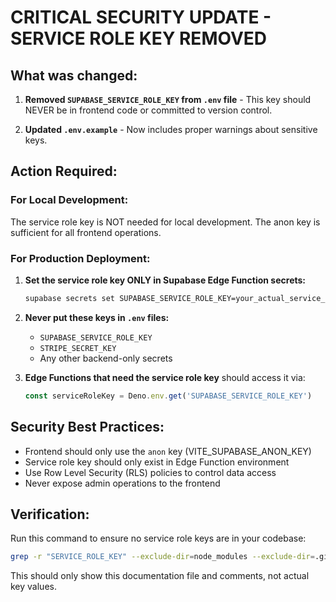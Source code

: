 # CRITICAL SECURITY UPDATE - SERVICE ROLE KEY REMOVED

## What was changed:
1. **Removed `SUPABASE_SERVICE_ROLE_KEY` from `.env` file** - This key should NEVER be in frontend code or committed to version control.

2. **Updated `.env.example`** - Now includes proper warnings about sensitive keys.

## Action Required:

### For Local Development:
The service role key is NOT needed for local development. The anon key is sufficient for all frontend operations.

### For Production Deployment:

1. **Set the service role key ONLY in Supabase Edge Function secrets:**
   ```bash
   supabase secrets set SUPABASE_SERVICE_ROLE_KEY=your_actual_service_role_key_here
   ```

2. **Never put these keys in `.env` files:**
   - `SUPABASE_SERVICE_ROLE_KEY`
   - `STRIPE_SECRET_KEY`
   - Any other backend-only secrets

3. **Edge Functions that need the service role key** should access it via:
   ```typescript
   const serviceRoleKey = Deno.env.get('SUPABASE_SERVICE_ROLE_KEY')
   ```

## Security Best Practices:
- Frontend should only use the `anon` key (VITE_SUPABASE_ANON_KEY)
- Service role key should only exist in Edge Function environment
- Use Row Level Security (RLS) policies to control data access
- Never expose admin operations to the frontend

## Verification:
Run this command to ensure no service role keys are in your codebase:
```bash
grep -r "SERVICE_ROLE_KEY" --exclude-dir=node_modules --exclude-dir=.git .
```

This should only show this documentation file and comments, not actual key values.